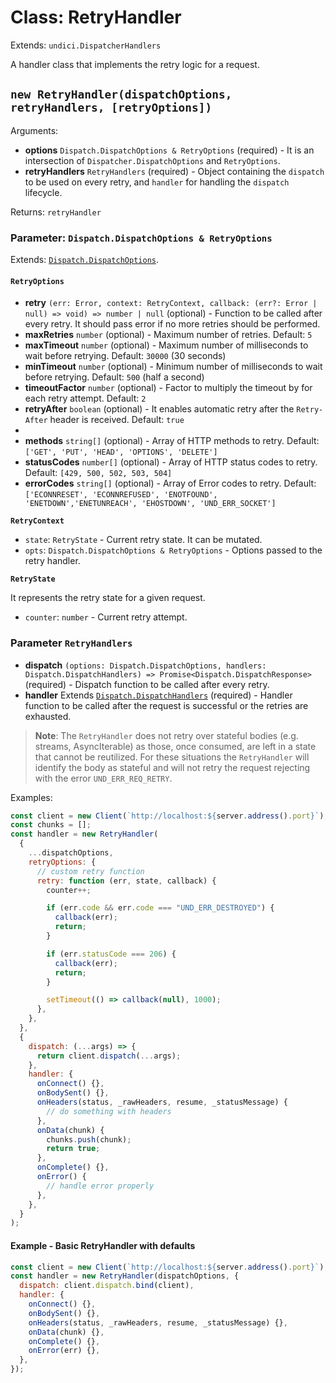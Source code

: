 # Class: RetryHandler

Extends: `undici.DispatcherHandlers`

A handler class that implements the retry logic for a request.

## `new RetryHandler(dispatchOptions, retryHandlers, [retryOptions])`

Arguments:

- **options** `Dispatch.DispatchOptions & RetryOptions` (required) - It is an intersection of `Dispatcher.DispatchOptions` and `RetryOptions`.
- **retryHandlers** `RetryHandlers` (required) - Object containing the `dispatch` to be used on every retry, and `handler` for handling the `dispatch` lifecycle.

Returns: `retryHandler`

### Parameter: `Dispatch.DispatchOptions & RetryOptions`

Extends: [`Dispatch.DispatchOptions`](Dispatcher.md#parameter-dispatchoptions).

#### `RetryOptions`

- **retry** `(err: Error, context: RetryContext, callback: (err?: Error | null) => void) => number | null` (optional) - Function to be called after every retry. It should pass error if no more retries should be performed.
- **maxRetries** `number` (optional) - Maximum number of retries. Default: `5`
- **maxTimeout** `number` (optional) - Maximum number of milliseconds to wait before retrying. Default: `30000` (30 seconds)
- **minTimeout** `number` (optional) - Minimum number of milliseconds to wait before retrying. Default: `500` (half a second)
- **timeoutFactor** `number` (optional) - Factor to multiply the timeout by for each retry attempt. Default: `2`
- **retryAfter** `boolean` (optional) - It enables automatic retry after the `Retry-After` header is received. Default: `true`
-
- **methods** `string[]` (optional) - Array of HTTP methods to retry. Default: `['GET', 'PUT', 'HEAD', 'OPTIONS', 'DELETE']`
- **statusCodes** `number[]` (optional) - Array of HTTP status codes to retry. Default: `[429, 500, 502, 503, 504]`
- **errorCodes** `string[]` (optional) - Array of Error codes to retry. Default: `['ECONNRESET', 'ECONNREFUSED', 'ENOTFOUND', 'ENETDOWN','ENETUNREACH', 'EHOSTDOWN', 'UND_ERR_SOCKET']`

**`RetryContext`**

- `state`: `RetryState` - Current retry state. It can be mutated.
- `opts`: `Dispatch.DispatchOptions & RetryOptions` - Options passed to the retry handler.

**`RetryState`**

It represents the retry state for a given request.

- `counter`: `number` - Current retry attempt.

### Parameter `RetryHandlers`

- **dispatch** `(options: Dispatch.DispatchOptions, handlers: Dispatch.DispatchHandlers) => Promise<Dispatch.DispatchResponse>` (required) - Dispatch function to be called after every retry.
- **handler** Extends [`Dispatch.DispatchHandlers`](Dispatcher.md#dispatcherdispatchoptions-handler) (required) - Handler function to be called after the request is successful or the retries are exhausted.

>__Note__: The `RetryHandler` does not retry over stateful bodies (e.g. streams, AsyncIterable) as those, once consumed, are left in a state that cannot be reutilized. For these situations the `RetryHandler` will identify
>the body as stateful and will not retry the request rejecting with the error `UND_ERR_REQ_RETRY`.

Examples:

```js
const client = new Client(`http://localhost:${server.address().port}`);
const chunks = [];
const handler = new RetryHandler(
  {
    ...dispatchOptions,
    retryOptions: {
      // custom retry function
      retry: function (err, state, callback) {
        counter++;

        if (err.code && err.code === "UND_ERR_DESTROYED") {
          callback(err);
          return;
        }

        if (err.statusCode === 206) {
          callback(err);
          return;
        }

        setTimeout(() => callback(null), 1000);
      },
    },
  },
  {
    dispatch: (...args) => {
      return client.dispatch(...args);
    },
    handler: {
      onConnect() {},
      onBodySent() {},
      onHeaders(status, _rawHeaders, resume, _statusMessage) {
        // do something with headers
      },
      onData(chunk) {
        chunks.push(chunk);
        return true;
      },
      onComplete() {},
      onError() {
        // handle error properly
      },
    },
  }
);
```

#### Example - Basic RetryHandler with defaults

```js
const client = new Client(`http://localhost:${server.address().port}`);
const handler = new RetryHandler(dispatchOptions, {
  dispatch: client.dispatch.bind(client),
  handler: {
    onConnect() {},
    onBodySent() {},
    onHeaders(status, _rawHeaders, resume, _statusMessage) {},
    onData(chunk) {},
    onComplete() {},
    onError(err) {},
  },
});
```

